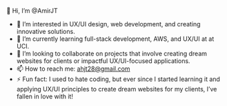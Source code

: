 👋 Hi, I’m @AmirJT  
- 👀 I’m interested in UX/UI design, web development, and creating innovative solutions.  
- 🌱 I’m currently learning full-stack development, AWS, and UX/UI at at UCI. 
- 💞️ I’m looking to collaborate on projects that involve creating dream websites for clients or impactful UX/UI-focused applications.  
- 📫 How to reach me: ahjt28@gmail.com  
- ⚡ Fun fact: I used to hate coding, but ever since I started learning it and applying UX/UI principles to create dream websites for my clients, I’ve fallen in love with it!  


<!---
AmirJT/AmirJT is a ✨ special ✨ repository because its `README.md` (this file) appears on your GitHub profile.
You can click the Preview link to take a look at your changes.
--->
